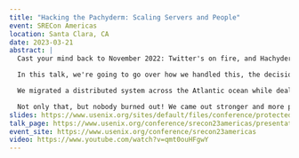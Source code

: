 ```yaml
---
title: "Hacking the Pachyderm: Scaling Servers and People"
event: SRECon Americas
location: Santa Clara, CA
date: 2023-03-21
abstract: |
  Cast your mind back to November 2022: Twitter's on fire, and Hachyderm has grown from its small 700 users to a roaring 30,000 users in one month. Now, not only is Twitter on fire, but our servers are too.

  In this talk, we're going to go over how we handled this, the decisions we made, the limitations we faced, and the friendships we found in each other.

  We migrated a distributed system across the Atlantic ocean while dealing with multiple types of failures and limitations in operational capabilities. Yet, we suffered zero data loss and we kept the trust of our beloved community by not letting them down.

  Not only that, but nobody burned out! We came out stronger and more prepared than ever. Come along with us on this journey. Together we'll relive the race against Time and the battle against the very fabric of Systemic Chaos itself.
slides: https://www.usenix.org/sites/default/files/conference/protected-files/sre23amer_slides_weakly.pdf
talk_page: https://www.usenix.org/conference/srecon23americas/presentation/weakly
event_site: https://www.usenix.org/conference/srecon23americas
video: https://www.youtube.com/watch?v=qmt0ouHFgwY
---
```

